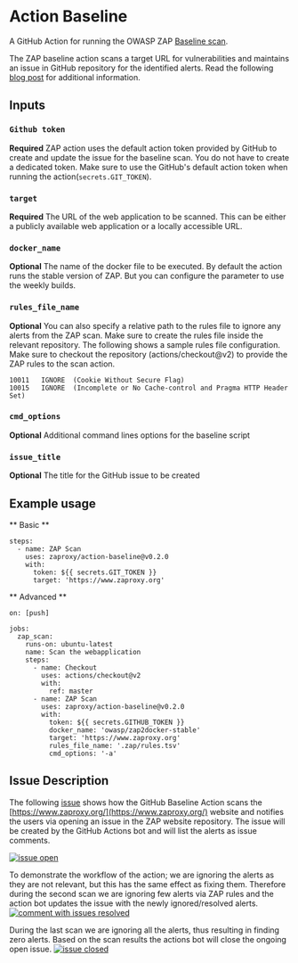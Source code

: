 # Action Baseline

A GitHub Action for running the OWASP ZAP [Baseline scan](https://www.zaproxy.org/docs/docker/baseline-scan/). 

The ZAP baseline action scans a target URL for vulnerabilities and maintains an issue in GitHub repository for the
identified alerts. Read the following [blog post](https://www.zaproxy.org/blog/2020-04-09-automate-security-testing-with-zap-and-github-actions) 
for additional information.

## Inputs

### `Github token`

**Required** ZAP action uses the default action token provided by GitHub to create and update the issue for the baseline scan.
You do not have to create a dedicated token. Make sure to use the GitHub's default action token when running the action(`secrets.GIT_TOKEN`).

### `target`

**Required** The URL of the web application to be scanned. This can be either a publicly available web application or a locally
accessible URL.

### `docker_name`

**Optional** The name of the docker file to be executed. By default the action runs the stable version of ZAP. But you can 
configure the parameter to use the weekly builds.

### `rules_file_name`

**Optional** You can also specify a relative path to the rules file to ignore any alerts from the ZAP scan. Make sure to create
the rules file inside the relevant repository. The following shows a sample rules file configuration.
Make sure to checkout the repository (actions/checkout@v2) to provide the ZAP rules to the scan action.

```tsv
10011	IGNORE	(Cookie Without Secure Flag)
10015	IGNORE	(Incomplete or No Cache-control and Pragma HTTP Header Set)
``` 

### `cmd_options`

**Optional** Additional command lines options for the baseline script

### `issue_title`

**Optional** The title for the GitHub issue to be created

## Example usage

** Basic **
```
steps:
  - name: ZAP Scan
    uses: zaproxy/action-baseline@v0.2.0
    with:
      token: ${{ secrets.GIT_TOKEN }}
      target: 'https://www.zaproxy.org'
```

** Advanced **

```
on: [push]

jobs:
  zap_scan:
    runs-on: ubuntu-latest
    name: Scan the webapplication
    steps:
      - name: Checkout
        uses: actions/checkout@v2
        with:
          ref: master
      - name: ZAP Scan
        uses: zaproxy/action-baseline@v0.2.0
        with:
          token: ${{ secrets.GITHUB_TOKEN }}
          docker_name: 'owasp/zap2docker-stable'
          target: 'https://www.zaproxy.org'
          rules_file_name: '.zap/rules.tsv'
          cmd_options: '-a'
```

## Issue Description

The following [issue](https://github.com/zaproxy/zaproxy-website/issues/93) shows how the GitHub Baseline Action scans the 
[https://www.zaproxy.org/](https://www.zaproxy.org/) website and notifies the users via opening an issue in the ZAP website repository. 
The issue will be created by the GitHub Actions bot and will list the alerts as issue comments.

[![issue open](./images/zap-issue-1.png)](https://github.com/zaproxy/zaproxy-website/issues/93#issue-597219582)

To demonstrate the workflow of the action; we are ignoring the alerts as they are not relevant, but this has the same effect as fixing them.
Therefore during the second scan we are ignoring few alerts via ZAP rules and the action bot updates the issue with the newly ignored/resolved alerts. 
[![comment with issues resolved](./images/zap-issue-2.png)](https://github.com/zaproxy/zaproxy-website/issues/93#issuecomment-611490632)


During the last scan we are ignoring all the alerts, thus resulting in finding zero alerts. Based on the scan results 
the actions bot will close the ongoing open issue.
[![issue closed](./images/zap-issue-3.png)](https://github.com/zaproxy/zaproxy-website/issues/93#issuecomment-611496321)
